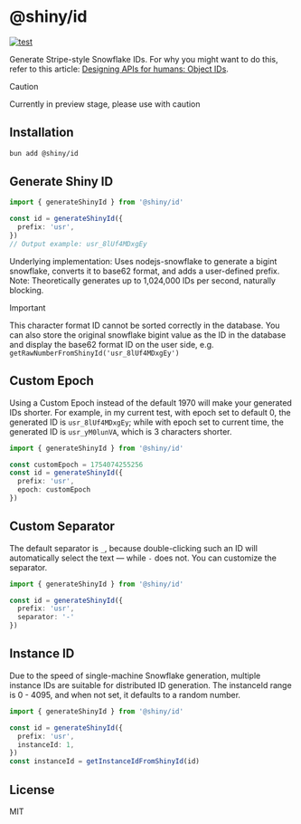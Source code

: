 # @shiny/id

[![test](https://github.com/shiny/id/actions/workflows/test.yml/badge.svg)](https://github.com/shiny/id/actions/workflows/test.yml)

Generate Stripe-style Snowflake IDs. For why you might want to do this, refer to this article: [Designing APIs for humans: Object IDs](https://dev.to/stripe/designing-apis-for-humans-object-ids-3o5a).

> [!CAUTION]
> Currently in preview stage, please use with caution

## Installation

```bash
bun add @shiny/id
```

## Generate Shiny ID

```typescript
import { generateShinyId } from '@shiny/id'

const id = generateShinyId({
  prefix: 'usr',
})
// Output example: usr_8lUf4MDxgEy
```

Underlying implementation: Uses nodejs-snowflake to generate a bigint snowflake, converts it to base62 format, and adds a user-defined prefix.
Note: Theoretically generates up to 1,024,000 IDs per second, naturally blocking.

> [!IMPORTANT]
> This character format ID cannot be sorted correctly in the database. You can also store the original snowflake bigint value as the ID in the database and display the base62 format ID on the user side, e.g. `getRawNumberFromShinyId('usr_8lUf4MDxgEy')`

## Custom Epoch

Using a Custom Epoch instead of the default 1970 will make your generated IDs shorter.
For example, in my current test, with epoch set to default 0, the generated ID is `usr_8lUf4MDxgEy`; while with epoch set to current time, the generated ID is `usr_yM0lunVA`, which is 3 characters shorter.

```typescript
import { generateShinyId } from '@shiny/id'

const customEpoch = 1754074255256
const id = generateShinyId({
  prefix: 'usr',
  epoch: customEpoch
})
```

## Custom Separator

The default separator is `_`, because double-clicking such an ID will automatically select the text — while `-` does not. You can customize the separator.

```typescript
import { generateShinyId } from '@shiny/id'

const id = generateShinyId({
  prefix: 'usr',
  separator: '-'
})
```

## Instance ID

Due to the speed of single-machine Snowflake generation, multiple instance IDs are suitable for distributed ID generation.
The instanceId range is 0 - 4095, and when not set, it defaults to a random number.

```typescript
import { generateShinyId } from '@shiny/id'

const id = generateShinyId({
  prefix: 'usr',
  instanceId: 1,
})
const instanceId = getInstanceIdFromShinyId(id)
```

## License

MIT
